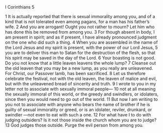 I Corinthians 5

1	It is actually reported that there is sexual immorality among you, and of a kind that is not tolerated even among pagans, for a man has his father’s wife.
2	And you are arrogant! Ought you not rather to mourn? Let him who has done this be removed from among you.
3	For though absent in body, I am present in spirit; and as if present, I have already pronounced judgment on the one who did such a thing.
4	When you are assembled in the name of the Lord Jesus and my spirit is present, with the power of our Lord Jesus,
5	you are to deliver this man to Satan for the destruction of the flesh, so that his spirit may be saved in the day of the Lord.
6	Your boasting is not good. Do you not know that a little leaven leavens the whole lump?
7	Cleanse out the old leaven that you may be a new lump, as you really are unleavened. For Christ, our Passover lamb, has been sacrificed.
8	Let us therefore celebrate the festival, not with the old leaven, the leaven of malice and evil, but with the unleavened bread of sincerity and truth.
9	I wrote to you in my letter not to associate with sexually immoral people—
10	not at all meaning the sexually immoral of this world, or the greedy and swindlers, or idolaters, since then you would need to go out of the world.
11	But now I am writing to you not to associate with anyone who bears the name of brother if he is guilty of sexual immorality or greed, or is an idolater, reviler, drunkard, or swindler —not even to eat with such a one.
12	For what have I to do with judging outsiders? Is it not those inside the church whom you are to judge?
13	God judges those outside. Purge the evil person from among you.

